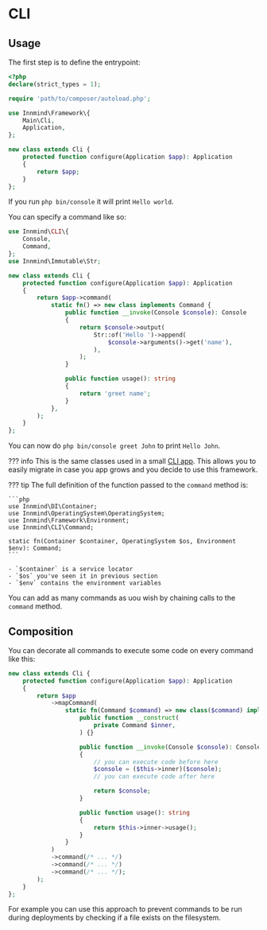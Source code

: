 # CLI

## Usage

The first step is to define the entrypoint:

```php title="bin/console"
<?php
declare(strict_types = 1);

require 'path/to/composer/autoload.php';

use Innmind\Framework\{
    Main\Cli,
    Application,
};

new class extends Cli {
    protected function configure(Application $app): Application
    {
        return $app;
    }
};
```

If you run `php bin/console` it will print `Hello world`.

You can specify a command like so:

```php title="bin/console"
use Innmind\CLI\{
    Console,
    Command,
};
use Innmind\Immutable\Str;

new class extends Cli {
    protected function configure(Application $app): Application
    {
        return $app->command(
            static fn() => new class implements Command {
                public function __invoke(Console $console): Console
                {
                    return $console->output(
                        Str::of('Hello ')->append(
                            $console->arguments()->get('name'),
                        ),
                    );
                }

                public function usage(): string
                {
                    return 'greet name';
                }
            },
        );
    }
};
```

You can now do `php bin/console greet John` to print `Hello John`.

??? info
    This is the same classes used in a small [CLI app](../app/cli.md). This allows you to easily migrate in case you app grows and you decide to use this framework.

??? tip
    The full definition of the function passed to the `command` method is:

    ```php
    use Innmind\DI\Container;
    use Innmind\OperatingSystem\OperatingSystem;
    use Innmind\Framework\Environment;
    use Innmind\CLI\Command;

    static fn(Container $container, OperatingSystem $os, Environment $env): Command;
    ```

    - `$container` is a service locator
    - `$os` you've seen it in previous section
    - `$env` contains the environment variables

You can add as many commands as uou wish by chaining calls to the `command` method.

## Composition

You can decorate all commands to execute some code on every command like this:

```php title="bin/console"
new class extends Cli {
    protected function configure(Application $app): Application
    {
        return $app
            ->mapCommand(
                static fn(Command $command) => new class($command) implements Command {
                    public function __construct(
                        private Command $inner,
                    ) {}

                    public function __invoke(Console $console): Console
                    {
                        // you can execute code before here
                        $console = ($this->inner)($console);
                        // you can execute code after here

                        return $console;
                    }

                    public function usage(): string
                    {
                        return $this->inner->usage();
                    }
                }
            )
            ->command(/* ... */)
            ->command(/* ... */)
            ->command(/* ... */);
        );
    }
};
```

For example you can use this approach to prevent commands to be run during deployments by checking if a file exists on the filesystem.
